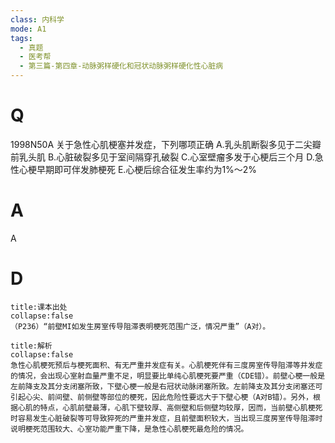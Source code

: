 ```yaml
---
class: 内科学
mode: A1
tags:
  - 真题
  - 医考帮
  - 第三篇-第四章-动脉粥样硬化和冠状动脉粥样硬化性心脏病
---
```


# Q
1998N50A 关于急性心肌梗塞并发症，下列哪项正确
A.乳头肌断裂多见于二尖瓣前乳头肌
B.心脏破裂多见于室间隔穿孔破裂
C.心室壁瘤多发于心梗后三个月
D.急性心梗早期即可伴发肺梗死
E.心梗后综合征发生率约为1%～2%

# A
A
# D
```ad-note
title:课本出处
collapse:false
（P236）“前壁MI如发生房室传导阻滞表明梗死范围广泛，情况严重”（A对）。
```

```ad-summary
title:解析
collapse:false
急性心肌梗死预后与梗死面积、有无严重并发症有关。心肌梗死伴有三度房室传导阻滞等并发症的情况，会出现心室射血量严重不足，明显要比单纯心肌梗死要严重（CDE错）。前壁心梗一般是左前降支及其分支闭塞所致，下壁心梗一般是右冠状动脉闭塞所致。左前降支及其分支闭塞还可引起心尖、前间壁、前侧壁等部位的梗死，因此危险性要远大于下壁心梗（A对B错）。另外，根据心肌的特点，心肌前壁最薄，心肌下壁较厚、高侧壁和后侧壁均较厚，因而，当前壁心肌梗死时容易发生心脏破裂等可导致猝死的严重并发症，且前壁面积较大，当出现三度房室传导阻滞时说明梗死范围较大、心室功能严重下降，是急性心肌梗死最危险的情况。
```

